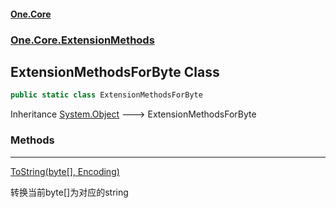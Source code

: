 #### [One.Core](index.md 'index')
### [One.Core.ExtensionMethods](One_Core_ExtensionMethods.md 'One.Core.ExtensionMethods')
## ExtensionMethodsForByte Class
```csharp
public static class ExtensionMethodsForByte
```

Inheritance [System.Object](https://docs.microsoft.com/en-us/dotnet/api/System.Object 'System.Object') &#129106; ExtensionMethodsForByte  
### Methods

***
[ToString(byte[], Encoding)](One_Core_ExtensionMethods_ExtensionMethodsForByte_ToString(byte___System_Text_Encoding).md 'One.Core.ExtensionMethods.ExtensionMethodsForByte.ToString(byte[], System.Text.Encoding)')

转换当前byte[]为对应的string 
